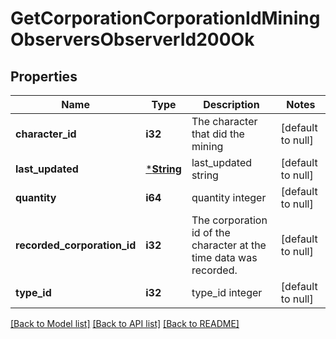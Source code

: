 # GetCorporationCorporationIdMiningObserversObserverId200Ok

## Properties
Name | Type | Description | Notes
------------ | ------------- | ------------- | -------------
**character_id** | **i32** | The character that did the mining  | [default to null]
**last_updated** | [***String**](string.md) | last_updated string | [default to null]
**quantity** | **i64** | quantity integer | [default to null]
**recorded_corporation_id** | **i32** | The corporation id of the character at the time data was recorded.  | [default to null]
**type_id** | **i32** | type_id integer | [default to null]

[[Back to Model list]](../README.md#documentation-for-models) [[Back to API list]](../README.md#documentation-for-api-endpoints) [[Back to README]](../README.md)


